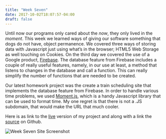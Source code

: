 ```yaml
---
title: "Week Seven"
date: 2017-10-02T18:07:57-04:00
draft: false
---
```


Until now our programs only cared about the *now*, they only lived in the *moment*. This week we learned ways of giving our software something that dogs do not have, object permanence. We covered three ways of storing data with Javascript just using what’s in the browser; HTML5 Web Storage as well touching on Cookies. On the third day we covered the use of a Google product, <a href=”https://firebase.google.com/” target=”_blank”>Firebase</a>. The database feature from Firebase includes a couple of really useful features, namely, in our use at least, a method that listens to changes in the database and call a function. This can really simplify the number of functions that are needed to be created.

Our latest homework project was the create a train scheduling site that implements the database feature from Firebase. In order to handle various time problems, we used <a href=”https://momentjs.com/” target=”_blank”>Moment.js</a>, which is a handy Javascript library that can be used to format time. My one regret is that there is not a .JS subdomain, that would make the URL that much cooler.

Here is as link to the <a href=”http://www.ovieh.com/TrainScheduler” target=”_blank”>live</a> version of my project and along with a link the <a href=”https://www.github.com/ovieh/TrainScheduler” target=”_blank”>source</a> on Github.

![Week Seven Site Screenshot](img/week_7.png)

